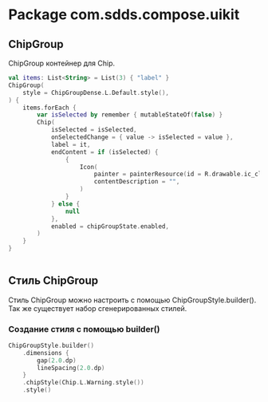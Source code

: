 # Package com.sdds.compose.uikit

## ChipGroup

ChipGroup контейнер для Chip.

```kotlin
val items: List<String> = List(3) { "label" }
ChipGroup(
    style = ChipGroupDense.L.Default.style(),
) {
    items.forEach {
        var isSelected by remember { mutableStateOf(false) }
        Chip(
            isSelected = isSelected,
            onSelectedChange = { value -> isSelected = value },
            label = it,
            endContent = if (isSelected) {
                {
                    Icon(
                        painter = painterResource(id = R.drawable.ic_close_24),
                        contentDescription = "",
                    )
                }
            } else {
                null
            },
            enabled = chipGroupState.enabled,
        )
    }
}
        
```

## Стиль ChipGroup

Стиль ChipGroup можно настроить с помощью ChipGroupStyle.builder(). Так же существует набор сгенерированных стилей.

### Создание стиля с помощью builder()

```kotlin
ChipGroupStyle.builder()
    .dimensions {
        gap(2.0.dp)
        lineSpacing(2.0.dp)
    }
    .chipStyle(Chip.L.Warning.style())
    .style()
```
